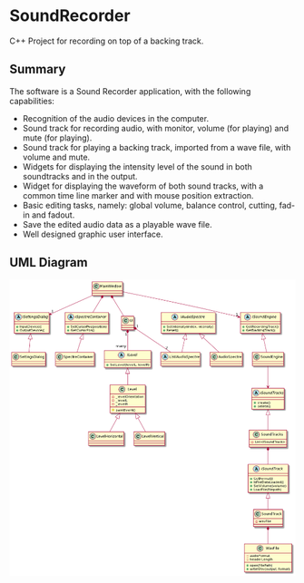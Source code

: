 # SoundRecorder
C++ Project for recording on top of a backing track.

## Summary

The software is a Sound Recorder application, with the following capabilities:
- Recognition of the audio devices in the computer.
- Sound track for recording audio, with monitor, volume (for playing) and mute (for playing).
- Sound track for playing a backing track, imported from a wave file, with volume and mute.
- Widgets for displaying the intensity level of the sound in both soundtracks and in the output.
- Widget for displaying the waveform of both sound tracks, with a common time line marker and with mouse position extraction.
- Basic editing tasks, namely: global volume, balance control, cutting, fad-in and fadout.
- Save the edited audio data as a playable wave file.
- Well designed graphic user interface.

## UML Diagram
<img src="Documentation\uml_diagram.png" alt="drawing"/>

